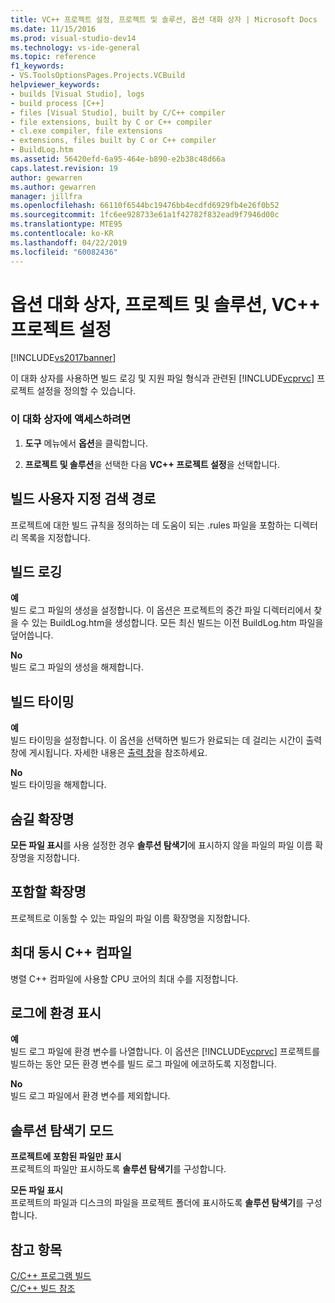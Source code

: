 ```yaml
---
title: VC++ 프로젝트 설정, 프로젝트 및 솔루션, 옵션 대화 상자 | Microsoft Docs
ms.date: 11/15/2016
ms.prod: visual-studio-dev14
ms.technology: vs-ide-general
ms.topic: reference
f1_keywords:
- VS.ToolsOptionsPages.Projects.VCBuild
helpviewer_keywords:
- builds [Visual Studio], logs
- build process [C++]
- files [Visual Studio], built by C/C++ compiler
- file extensions, built by C or C++ compiler
- cl.exe compiler, file extensions
- extensions, files built by C or C++ compiler
- BuildLog.htm
ms.assetid: 56420efd-6a95-464e-b890-e2b38c48d66a
caps.latest.revision: 19
author: gewarren
ms.author: gewarren
manager: jillfra
ms.openlocfilehash: 66110f6544bc19476bb4ecdfd6929fb4e26f0b52
ms.sourcegitcommit: 1fc6ee928733e61a1f42782f832ead9f7946d00c
ms.translationtype: MTE95
ms.contentlocale: ko-KR
ms.lasthandoff: 04/22/2019
ms.locfileid: "60082436"
---
```

# <a name="vc-project-settings-projects-and-solutions-options-dialog-box"></a>옵션 대화 상자, 프로젝트 및 솔루션, VC++ 프로젝트 설정
[!INCLUDE[vs2017banner](../../includes/vs2017banner.md)]

이 대화 상자를 사용하면 빌드 로깅 및 지원 파일 형식과 관련된 [!INCLUDE[vcprvc](../../includes/vcprvc-md.md)] 프로젝트 설정을 정의할 수 있습니다.  
  
### <a name="to-access-this-dialog-box"></a>이 대화 상자에 액세스하려면  
  
1. **도구** 메뉴에서 **옵션**을 클릭합니다.  
  
2. **프로젝트 및 솔루션**을 선택한 다음 **VC++ 프로젝트 설정**을 선택합니다.  
  
## <a name="build-customization-search-path"></a>빌드 사용자 지정 검색 경로  
 프로젝트에 대한 빌드 규칙을 정의하는 데 도움이 되는 .rules 파일을 포함하는 디렉터리 목록을 지정합니다.  
  
## <a name="build-logging"></a>빌드 로깅  
 **예**  
 빌드 로그 파일의 생성을 설정합니다. 이 옵션은 프로젝트의 중간 파일 디렉터리에서 찾을 수 있는 BuildLog.htm을 생성합니다. 모든 최신 빌드는 이전 BuildLog.htm 파일을 덮어씁니다.  
  
 **No**  
 빌드 로그 파일의 생성을 해제합니다.  
  
## <a name="build-timing"></a>빌드 타이밍  
 **예**  
 빌드 타이밍을 설정합니다. 이 옵션을 선택하면 빌드가 완료되는 데 걸리는 시간이 출력 창에 게시됩니다. 자세한 내용은 [출력 창](../../ide/reference/output-window.md)을 참조하세요.  
  
 **No**  
 빌드 타이밍을 해제합니다.  
  
## <a name="extensions-to-hide"></a>숨길 확장명  
 **모든 파일 표시**를 사용 설정한 경우 **솔루션 탐색기**에 표시하지 않을 파일의 파일 이름 확장명을 지정합니다.  
  
## <a name="extensions-to-include"></a>포함할 확장명  
 프로젝트로 이동할 수 있는 파일의 파일 이름 확장명을 지정합니다.  
  
## <a name="maximum-concurrent-c-compilations"></a>최대 동시 C++ 컴파일  
 병렬 C++ 컴파일에 사용할 CPU 코어의 최대 수를 지정합니다.  
  
## <a name="show-environment-in-log"></a>로그에 환경 표시  
 **예**  
 빌드 로그 파일에 환경 변수를 나열합니다. 이 옵션은 [!INCLUDE[vcprvc](../../includes/vcprvc-md.md)] 프로젝트를 빌드하는 동안 모든 환경 변수를 빌드 로그 파일에 에코하도록 지정합니다.  
  
 **No**  
 빌드 로그 파일에서 환경 변수를 제외합니다.  
  
## <a name="solution-explorer-mode"></a>솔루션 탐색기 모드  
 **프로젝트에 포함된 파일만 표시**  
 프로젝트의 파일만 표시하도록 **솔루션 탐색기**를 구성합니다.  
  
 **모든 파일 표시**  
 프로젝트의 파일과 디스크의 파일을 프로젝트 폴더에 표시하도록 **솔루션 탐색기**를 구성합니다.  
  
## <a name="see-also"></a>참고 항목  
 [C/C++ 프로그램 빌드](http://msdn.microsoft.com/library/fa6ed4ff-334a-4d99-b5e2-a1f83d2b3008)   
 [C/C++ 빌드 참조](http://msdn.microsoft.com/library/100b4ccf-572c-4d1f-970c-fa0bc0cc0d2d)
